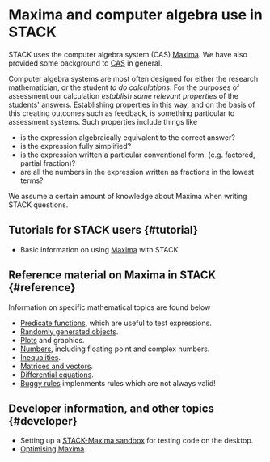 # Maxima and computer algebra use in STACK

STACK uses the computer algebra system (CAS)
[Maxima](Maxima.md). We have also provided some background to
[CAS](CAS.md) in general.

Computer algebra systems are most often designed for either the
research mathematician, or the student _to do calculations_.
For the purposes of assessment our calculation _establish some
relevant properties_ of the students' answers.  Establishing
properties in this way, and on the basis of this creating
outcomes such as feedback, is something particular to
assessment systems. Such properties include things like

* is the expression algebraically equivalent to the correct answer?
* is the expression fully simplified?
* is the expression written a particular conventional form, (e.g. factored, partial fraction)?
* are all the numbers in the expression written as fractions in the lowest terms?

We assume a certain amount of knowledge about Maxima when writing STACK questions.

## Tutorials for STACK users  {#tutorial}

* Basic information on using [Maxima](Maxima.md) with STACK.

## Reference material on Maxima in STACK   {#reference}

Information on specific mathematical topics are found below

* [Predicate functions](Predicate_functions.md), which are useful to test expressions.
* [Randomly generated objects](Random.md).
* [Plots](Plots.md) and graphics.
* [Numbers](Numbers.md), including floating point and complex numbers.
* [Inequalities](Inequalities.md).
* [Matrices and vectors](Matrix.md).
* [Differential equations](Differential_equations.md).
* [Buggy rules](Buggy_rules.md) implenments rules which are not always valid!


## Developer information, and other topics {#developer}

* Setting up a [STACK-Maxima sandbox](STACK-Maxima_sandbox.md) for testing code on the desktop.
* [Optimising Maxima](Optimising_Maxima.md).
